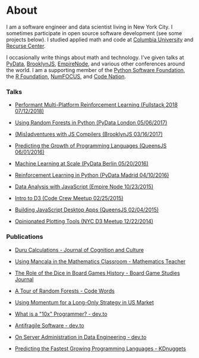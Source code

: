 # About

I am a software engineer and data scientist living in New York City. I sometimes participate in open source software development (see some projects below). I studied applied math and code at [Columbia University](http://www.columbia.edu/) and [Recurse Center](https://www.recurse.com/).

I occasionally write things about math and technology. I've given talks at [PyData](http://pydata.org/), [BrooklynJS](http://brooklynjs.com/), [EmpireNode](http://empirenode.org), and various other conferences around the world. I am a supporting member of the [Python Software Foundation](https://www.python.org/psf/), the [R Foundation](https://www.r-project.org/foundation/), [NumFOCUS](https://numfocus.org/), and [Code Nation](https://codenation.org/).


### Talks 

- [Performant Multi-Platform Reinforcement Learning (Fullstack 2018 07/12/2018)](https://skillsmatter.com/conferences/9815-fullstack-2018-the-conference-on-javascript-node-and-internet-of-things#program)

- [Using Random Forests in Python (PyData London 05/06/2017)](https://www.youtube.com/watch?v=6O4kASc-SDE)

- [(Mis)adventures with JS Compilers (BrooklynJS 03/16/2017)](https://github.com/brooklynjs/brooklynjs.github.io/commit/9cc05aab39857f6a00bc23ea579792531ac1e36e)

- [Predicting the Growth of Programming Languages (QueensJS 06/01/2016)](http://www.meetup.com/QueensJS/events/231194742/)

- [Machine Learning at Scale (PyData Berlin 05/20/2016)](https://pydata.org/berlin2016/schedule/)

- [Reinforcement Learning in Python (PyData Madrid 04/10/2016)](https://pydata.org/madrid2016/schedule/index.html)

- [Data Analysis with JavaScript (Empire Node 10/23/2015)](http://2015.empirenode.org/)

- [Intro to D3 (Code Crew Meetup 02/25/2015)](http://www.meetup.com/codecrewny/events/220570385/)

- [Building JavaScript Desktop Apps (QueensJS 02/04/2015)](http://www.meetup.com/QueensJS/events/219964734/)

- [Opinionated Plotting Tools (NYC D3 Meetup 12/22/2014)](http://www.meetup.com/NYC-D3-JS/events/219312291/)


### Publications

- [Duru Calculations - Journal of Cognition and Culture](https://brill.com/view/journals/jocc/15/3-4/article-p374_8.xml?language=en)
  
- [Using Mancala in the Mathematics Classroom - Mathematics Teacher](https://www.nctm.org/Publications/Mathematics-Teacher/2018/Vol112/Issue1/Using-Mancala-in-the-Mathematics-Classroom/)

- [The Role of the Dice in Board Games History - Board Game Studies Journal](http://bgsj.ludus-opuscula.org/Home/ArticleDetails/1139)

- [A Tour of Random Forests - Code Words](https://codewords.recurse.com/issues/seven/a-tour-of-random-forests)

- [Using Momentum for a Long-Only Strategy in US Market](http://nozariadvisors.com/wp-content/uploads/2015/03/Momentum-MSCI-v3.pdf)

- [What is a "10x" Programmer? - dev.to](https://dev.to/nathanepstein/what-is-a-10x-programmer)

- [Antifragile Software - dev.to](https://dev.to/nathanepstein/antifragile-software-3oh3)

- [On Server Administration in Data Engineering - dev.to](https://dev.to/nathanepstein/on-server-administration-in-data-engineering-3ihp)

- [Predicting the Fastest Growing Programming Languages - KDnuggets](http://www.kdnuggets.com/2016/03/ranking-growth-programming-languages.html)

